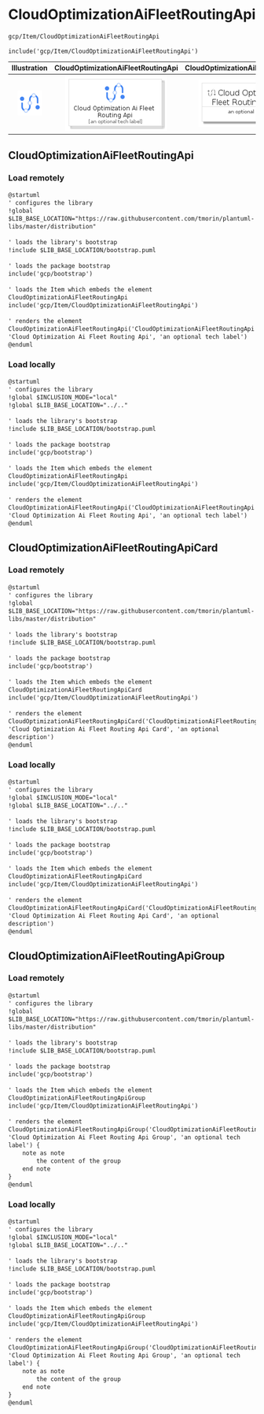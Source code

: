 # CloudOptimizationAiFleetRoutingApi


```text
gcp/Item/CloudOptimizationAiFleetRoutingApi
```

```text
include('gcp/Item/CloudOptimizationAiFleetRoutingApi')
```



| Illustration | CloudOptimizationAiFleetRoutingApi | CloudOptimizationAiFleetRoutingApiCard | CloudOptimizationAiFleetRoutingApiGroup |
| :---: | :---: | :---: | :---: |
| ![illustration for Illustration](../../gcp/Item/CloudOptimizationAiFleetRoutingApi.png) | ![illustration for CloudOptimizationAiFleetRoutingApi](../../gcp/Item/CloudOptimizationAiFleetRoutingApi.Local.png) | ![illustration for CloudOptimizationAiFleetRoutingApiCard](../../gcp/Item/CloudOptimizationAiFleetRoutingApiCard.Local.png) | ![illustration for CloudOptimizationAiFleetRoutingApiGroup](../../gcp/Item/CloudOptimizationAiFleetRoutingApiGroup.Local.png) |




## CloudOptimizationAiFleetRoutingApi

### Load remotely
```plantuml
@startuml
' configures the library
!global $LIB_BASE_LOCATION="https://raw.githubusercontent.com/tmorin/plantuml-libs/master/distribution"

' loads the library's bootstrap
!include $LIB_BASE_LOCATION/bootstrap.puml

' loads the package bootstrap
include('gcp/bootstrap')

' loads the Item which embeds the element CloudOptimizationAiFleetRoutingApi
include('gcp/Item/CloudOptimizationAiFleetRoutingApi')

' renders the element
CloudOptimizationAiFleetRoutingApi('CloudOptimizationAiFleetRoutingApi', 'Cloud Optimization Ai Fleet Routing Api', 'an optional tech label')
@enduml
```

### Load locally
```plantuml
@startuml
' configures the library
!global $INCLUSION_MODE="local"
!global $LIB_BASE_LOCATION="../.."

' loads the library's bootstrap
!include $LIB_BASE_LOCATION/bootstrap.puml

' loads the package bootstrap
include('gcp/bootstrap')

' loads the Item which embeds the element CloudOptimizationAiFleetRoutingApi
include('gcp/Item/CloudOptimizationAiFleetRoutingApi')

' renders the element
CloudOptimizationAiFleetRoutingApi('CloudOptimizationAiFleetRoutingApi', 'Cloud Optimization Ai Fleet Routing Api', 'an optional tech label')
@enduml
```

## CloudOptimizationAiFleetRoutingApiCard

### Load remotely
```plantuml
@startuml
' configures the library
!global $LIB_BASE_LOCATION="https://raw.githubusercontent.com/tmorin/plantuml-libs/master/distribution"

' loads the library's bootstrap
!include $LIB_BASE_LOCATION/bootstrap.puml

' loads the package bootstrap
include('gcp/bootstrap')

' loads the Item which embeds the element CloudOptimizationAiFleetRoutingApiCard
include('gcp/Item/CloudOptimizationAiFleetRoutingApi')

' renders the element
CloudOptimizationAiFleetRoutingApiCard('CloudOptimizationAiFleetRoutingApiCard', 'Cloud Optimization Ai Fleet Routing Api Card', 'an optional description')
@enduml
```

### Load locally
```plantuml
@startuml
' configures the library
!global $INCLUSION_MODE="local"
!global $LIB_BASE_LOCATION="../.."

' loads the library's bootstrap
!include $LIB_BASE_LOCATION/bootstrap.puml

' loads the package bootstrap
include('gcp/bootstrap')

' loads the Item which embeds the element CloudOptimizationAiFleetRoutingApiCard
include('gcp/Item/CloudOptimizationAiFleetRoutingApi')

' renders the element
CloudOptimizationAiFleetRoutingApiCard('CloudOptimizationAiFleetRoutingApiCard', 'Cloud Optimization Ai Fleet Routing Api Card', 'an optional description')
@enduml
```

## CloudOptimizationAiFleetRoutingApiGroup

### Load remotely
```plantuml
@startuml
' configures the library
!global $LIB_BASE_LOCATION="https://raw.githubusercontent.com/tmorin/plantuml-libs/master/distribution"

' loads the library's bootstrap
!include $LIB_BASE_LOCATION/bootstrap.puml

' loads the package bootstrap
include('gcp/bootstrap')

' loads the Item which embeds the element CloudOptimizationAiFleetRoutingApiGroup
include('gcp/Item/CloudOptimizationAiFleetRoutingApi')

' renders the element
CloudOptimizationAiFleetRoutingApiGroup('CloudOptimizationAiFleetRoutingApiGroup', 'Cloud Optimization Ai Fleet Routing Api Group', 'an optional tech label') {
    note as note
        the content of the group
    end note
}
@enduml
```

### Load locally
```plantuml
@startuml
' configures the library
!global $INCLUSION_MODE="local"
!global $LIB_BASE_LOCATION="../.."

' loads the library's bootstrap
!include $LIB_BASE_LOCATION/bootstrap.puml

' loads the package bootstrap
include('gcp/bootstrap')

' loads the Item which embeds the element CloudOptimizationAiFleetRoutingApiGroup
include('gcp/Item/CloudOptimizationAiFleetRoutingApi')

' renders the element
CloudOptimizationAiFleetRoutingApiGroup('CloudOptimizationAiFleetRoutingApiGroup', 'Cloud Optimization Ai Fleet Routing Api Group', 'an optional tech label') {
    note as note
        the content of the group
    end note
}
@enduml
```

